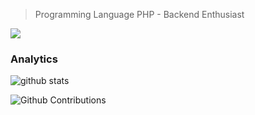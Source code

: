 > Programming Language PHP - Backend Enthusiast
<!--
**maulgats/maulgats** is a ✨ _special_ ✨ repository because its `README.md` (this file) appears on your GitHub profile.

Here are some ideas to get you started:

- 🔭 I’m currently working on ...
- 🌱 I’m currently learning ...
- 👯 I’m looking to collaborate on ...
- 🤔 I’m looking for help with ...
- 💬 Ask me about ...
- 📫 How to reach me: ...
- 😄 Pronouns: ...
- ⚡ Fun fact: ...
-->
![](https://estruyf-github.azurewebsites.net/api/VisitorHit?user=maulgats&repo=maulgats&countColorcountColor&countColor=%237B1E7A)

### Analytics

![github stats](https://github-readme-stats.vercel.app/api?username=maulgats&show_icons=true)

![Github Contributions](https://github-readme-streak-stats.herokuapp.com/?user=maulgats&hide_border=true)
